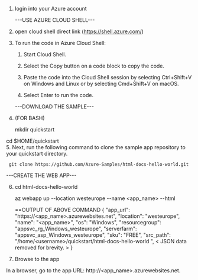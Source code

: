 1. login into your Azure account 

    ---USE AZURE CLOUD SHELL---
2. open cloud shell direct link (https://shell.azure.com/)

3. To run the code in Azure Cloud Shell:

    1. Start Cloud Shell.

    2. Select the Copy button on a code block to copy the code.

    3. Paste the code into the Cloud Shell session by selecting Ctrl+Shift+V on Windows and Linux or by selecting Cmd+Shift+V on macOS.

    4. Select Enter to run the code.

     ---DOWNLOAD THE SAMPLE---
     
4.  (FOR BASH)

      mkdir quickstart

   cd $HOME/quickstart    
5. Next, run the following command to clone the sample app repository to your quickstart directory.
     
     git clone https://github.com/Azure-Samples/html-docs-hello-world.git

   ---CREATE THE WEB APP---

6. cd html-docs-hello-world

   az webapp up --location westeurope --name <app_name> --html
   
   
   ==OUTPUT OF ABOVE COMMAND
   {
  "app_url": "https://&lt;app_name&gt;.azurewebsites.net",
  "location": "westeurope",
  "name": "&lt;app_name&gt;",
  "os": "Windows",
  "resourcegroup": "appsvc_rg_Windows_westeurope",
  "serverfarm": "appsvc_asp_Windows_westeurope",
  "sku": "FREE",
  "src_path": "/home/&lt;username&gt;/quickstart/html-docs-hello-world ",
  &lt; JSON data removed for brevity. &gt;
}

7. Browse to the app

In a browser, go to the app URL: http://<app_name>.azurewebsites.net.